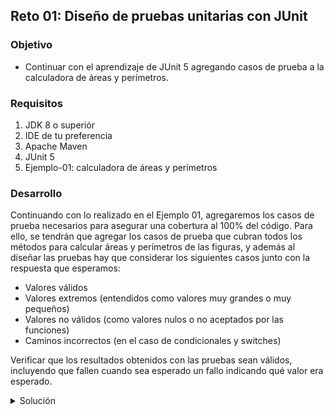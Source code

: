 ## Reto 01: Diseño de pruebas unitarias con JUnit

### Objetivo
- Continuar con el aprendizaje de JUnit 5 agregando casos de prueba a la calculadora de áreas y perímetros.

### Requisitos
1. JDK 8 o superiór
2. IDE de tu preferencia
3. Apache Maven
4. JUnit 5
5. Ejemplo-01: calculadora de áreas y perímetros

### Desarrollo
Continuando con lo realizado en el Ejemplo 01, agregaremos los casos de prueba necesarios para asegurar una cobertura al 100% del código. Para ello, se tendrán que agregar los casos de prueba que cubran todos los métodos para calcular áreas y perímetros de las figuras, y además al diseñar las pruebas hay que considerar los siguientes casos junto con la respuesta que esperamos:

 - Valores válidos
 - Valores extremos (entendidos como valores muy grandes o muy pequeños)
 - Valores no válidos (como valores nulos o no aceptados por las funciones)
 - Caminos incorrectos (en el caso de condicionales y switches)

Verificar que los resultados obtenidos con las pruebas sean válidos, incluyendo que fallen cuando sea esperado un fallo indicando qué valor era esperado.

<details>
	<summary>Solución</summary>
  
  <p>1. Lo primero que hay que hacer es agregar algunas pruebas que permitan validar los valores válidos para el cálculo del área del cuadrado. En este caso usaremos la guía del inicio del desarrollo del reto para saber qué probar. </p>
  
  Lo primero que se indica es los valores válidos. En el área no podemos tener valores negativos de en los lados, entonces validaremos que el valor de **lado** no sea negativo. En caso de que lo sea podemos lanzar una IllealArgumentException.

```java  
    @Test()
    void rectanguloAreaNegativa() {
    	Assertions.assertThrows(IllegalArgumentException.class, () -> {
    		calc.cuadrado(-10);
    	});
    }
```

**assertThrows** valida que se haya lanzado la excepción indicada como primer argumento. En este caso verificamos que se lance una **IllegalArgumentException**.
  
  
Si ejecutas la prueba esta deberá fallar ya que no se está tomando en cuenta este requerimiento. 
  
  2. Agregaremos el código que haga que pase la prueba, validando que el valor sea mayor a cero, de lo contrario se lanzará la excepción.

```java
	public double cuadrado(double lado){    	
		if(lado < 0) {
	    		throw new IllegalArgumentException("No se admiten números negativos.");
	    	}
	    	
	        return lado * lado;
	}
```

3. Ahora agrega una validación para la segunda recomendación, en donde probaremos los valores extremos. En este caso ya que el valor pequeño podemos usar el 0 (ya que ya validamos los números negativos). En el caso de los valores grandes probaremos el valor máximo de los enteros, representado por la constante ***Integer.MAX_VALUE***.

Separa estos en dos casos de pruebas independientes, el primero para el cero, el cual esperamos que lance también una IllegalArgumentException:

```java
    @Test
    void rectanguloLimitesMinimos() {
    	Assertions.assertThrows(IllegalArgumentException.class, () -> {
    		calc.cuadrado(0);
    	});
    }
```

Si ejecutas la prueba esta debe fallar.

4. Agrega el código que haga que la prueba pase, en este caso ya estamos validando los números negativos así que agregar esta funcionalidad debe ser tan simple como modificar la condición para que contemple también el cero:

```java
	public double cuadrado(double lado) {

		if (lado <= 0) {
			throw new IllegalArgumentException("No se admiten números negativos.");
		}

		return lado * lado;
	}
```
Ejecuta la prueba y esta debe pasar correctamente.



</details>
